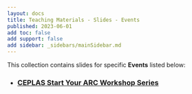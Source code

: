 ```yaml
---
layout: docs
title: Teaching Materials - Slides - Events
published: 2023-06-01
add toc: false
add support: false
add sidebar: _sidebars/mainSidebar.md
---
```


This collection contains slides for specific **Events** listed below:   

* ### [CEPLAS Start Your ARC Workshop Series](../disseminations/CEPLAS-StartYourARC-Series/index.html)
